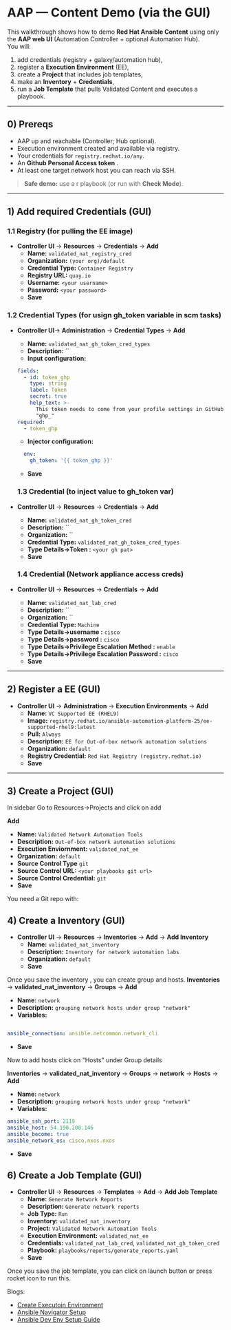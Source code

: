 # AAP — Content Demo (via the **GUI**)

This walkthrough shows how to demo **Red Hat Ansible Content** using only the **AAP web UI** (Automation Controller + optional Automation Hub).  
You will:
1) add credentials (registry + galaxy/automation hub),  
2) register a  **Execution Environment** (EE),  
3) create a **Project** that includes job templates,  
4) make an **Inventory** + **Credentials**,  
5) run a **Job Template** that pulls Validated Content and executes a playbook.

---

## 0) Prereqs
- AAP up and reachable (Controller; Hub optional).
- Execution environment created and available via registry.
- Your credentials for `registry.redhat.io/any`.
- An **Github Personal Access token** .
- At least one target network host you can reach via SSH.

> **Safe demo:** use a r playbook (or run with **Check Mode**).

---

## 1) Add required **Credentials** (GUI)

### 1.1 Registry (for pulling the EE image)
- **Controller UI** → **Resources** → **Credentials** → **Add**
  - **Name:** `validated_nat_registry_cred`
  - **Organization:** `(your org)/default`
  - **Credential Type:** `Container Registry`
  - **Registry URL:** `quay.io`
  - **Username:** `<your username>`
  - **Password:** `<your password>`
  - **Save**

### 1.2 Credential Types (for usign gh_token variable in scm tasks)
- **Controller UI**→ **Administration** → **Credential Types** → **Add**
  - **Name:** `validated_nat_gh_token_cred_types`
  - **Description:** ``
  - **Input configuration:**
  ```yaml
  fields:
    - id: token_ghp
      type: string
      label: Token
      secret: true
      help_text: >-
        This token needs to come from your profile settings in GitHub. Starts with
        "ghp_"
  required:
    - token_ghp
  ```

    - **Injector configuration:**
  ```yaml
    env:
      gh_token: '{{ token_ghp }}'
  ```
  - **Save**

  ### 1.3 Credential (to inject value to gh_token var)
- **Controller UI** → **Resources** → **Credentials** → **Add**
  - **Name:** `validated_nat_gh_token_cred`
  - **Description:** ``
  - **Organization:** ``
  - **Credential Type:** `validated_nat_gh_token_cred_types`
  - **Type Details→Token :** `<your gh pat>`
  - **Save**

  ### 1.4 Credential (Network appliance access creds)
- **Controller UI** → **Resources** → **Credentials** → **Add**
  - **Name:** `validated_nat_lab_cred`
  - **Description:** ``
  - **Organization:** ``
  - **Credential Type:** `Machine`
  - **Type Details→username :** `cisco`
  - **Type Details→password :** `cisco`
  - **Type Details→Privilege Escalation Method :** `enable`
  - **Type Details→Privilege Escalation Password :** `cisco`
  - **Save**
---

## 2) Register a **EE** (GUI)

- **Controller UI** → **Administration** → **Execution Environments** → **Add**
  - **Name:** `VC Supported EE (RHEL9)`
  - **Image:** `registry.redhat.io/ansible-automation-platform-25/ee-supported-rhel9:latest`
  - **Pull:** `Always`
  - **Description:** `EE for Out-of-box network automation solutions`
  - **Organization:** `default`
  - **Registry Credential:** `Red Hat Registry (registry.redhat.io)`
  - **Save**

---

## 3) Create a **Project** (GUI)
In sidebar Go to Resources->Projects and click on add

**Add**
  - **Name:** `Validated Network Automation Tools`
  - **Description:** `Out-of-box network automation solutions`
  - **Execution Enviornment:** `validated_nat_ee`
  - **Organization:** `default`
  - **Source Control Type** `git`
  - **Source Control URL:** `<your playbooks git url>`
  - **Source Control Credential:** `git`
  - **Save**

You need a Git repo with:

## 4) Create a **Inventory** (GUI)
- **Controller UI** → **Resources** → **Inventories** → **Add** → **Add Inventory**
  - **Name:** `validated_nat_inventory`
  - **Description:** `Inventory for network automation labs`
  - **Organization:** `default`
  - **Save**

Once you save the inventory , you can create group and hosts.
**Inventories** → **validated_nat_inventory** → **Groups** → **Add**
  - **Name:** `network`
  - **Description:** `grouping network hosts under group "network"`
  - **Variables:**
  ```yaml

  ansible_connection: ansible.netcommon.network_cli
  ```
  - **Save**
  
  Now to add hosts click on "Hosts" under Group details

  **Inventories** → **validated_nat_inventory** → **Groups** → **network** → **Hosts** → **Add**
  - **Name:** `network`
  - **Description:** `grouping network hosts under group "network"`
  - **Variables:**
  ```yaml
  ansible_ssh_port: 2119
  ansible_host: 54.190.208.146
  ansible_become: true
  ansible_network_os: cisco.nxos.nxos
  ```
  - **Save**


## 6) Create a **Job Template** (GUI)
- **Controller UI** → **Resources** → **Templates** → **Add** → **Add Job Template**
  - **Name:** `Generate Network Reports`
  - **Description:** `Generate network reports`
  - **Job Type:** `Run`
  - **Inventory:** `validated_nat_inventory`
  - **Project:** `Validated Network Automation Tools`
  - **Execution Environment:** `validated_nat_ee`
  - **Credentials:** `validated_nat_lab_cred`, `validated_nat_gh_token_cred`
  - **Playbook:** `playbooks/reports/generate_reports.yaml`
  - **Save**

Once you save the job template, you can click on launch button or press rocket icon to run this.

Blogs:
 - [Create Executoin Environment](./ansible_builder_guide.md)
 - [Ansible Navigator Setup](./ansible_navigator_setup.md)
 - [Ansible Dev Env Setup Guide](./ansible_env_setup_guide.md)

